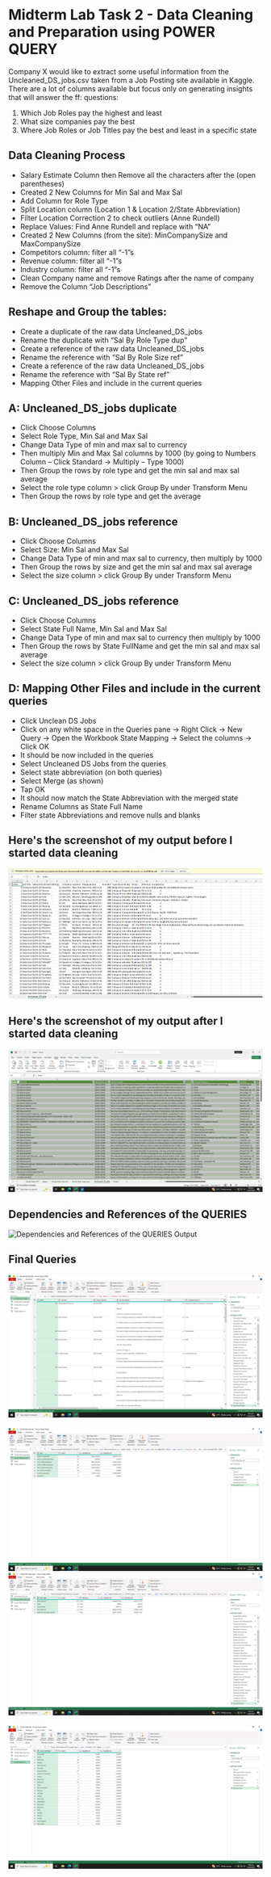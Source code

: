 # Midterm Lab Task 2 - Data Cleaning and Preparation using POWER QUERY
Company X would like to extract some useful information from the Uncleaned_DS_jobs.csv taken from a Job Posting site available in Kaggle.
There are a lot of columns available but focus only on generating insights that will answer the ff: questions:
1. Which Job Roles pay the highest and least
2. What size companies pay the best
3. Where Job Roles or Job Titles pay the best and least in a specific state

## Data Cleaning Process
* Salary Estimate Column then Remove all the characters after the (open parentheses)
* Created 2 New Columns for Min Sal and Max Sal
* Add Column for Role Type
* Split Location column (Location 1 & Location 2/State Abbreviation)
* Filter Location Correction 2 to check outliers (Anne Rundell)
* Replace Values: Find Anne Rundell and replace with “NA”
* Created 2 New Columns (from the site): MinCompanySize and MaxCompanySize
* Competitors column: filter all “-1”s
* Revenue column: filter all “-1”s
* Industry column: filter all “-1”s
* Clean Company name and remove Ratings after the name of company
* Remove the Column “Job Descriptions”

## Reshape and Group the tables:
* Create a duplicate of the raw data Uncleaned_DS_jobs
* Rename the duplicate with “Sal By Role Type dup”
* Create a reference of the raw data Uncleaned_DS_jobs
* Rename the reference with “Sal By Role Size ref”
* Create a reference of the raw data Uncleaned_DS_jobs
* Rename the reference with “Sal By State ref”
* Mapping Other Files and include in the current queries

## A: Uncleaned_DS_jobs duplicate
* Click Choose Columns
* Select Role Type, Min Sal and Max Sal
* Change Data Type of min and max sal to currency
* Then multiply Min and Max Sal columns by 1000 (by going to Numbers Column – Click Standard → Multiply – Type 1000)
* Then Group the rows by role type and get the min sal and max sal average
* Select the role type column > click Group By under Transform Menu
* Then Group the rows by role type and get the average

## B: Uncleaned_DS_jobs reference
* Click Choose Columns
* Select Size: Min Sal and Max Sal
* Change Data Type of min and max sal to currency, then multiply by 1000
* Then Group the rows by size and get the min sal and max sal average
* Select the size column > click Group By under Transform Menu

## C: Uncleaned_DS_jobs reference
* Click Choose Columns
* Select State Full Name, Min Sal and Max Sal
* Change Data Type of min and max sal to currency then multiply by 1000
* Then Group the rows by State FullName and get the min sal and max sal average
* Select the size column > click Group By under Transform Menu

## D: Mapping Other Files and include in the current queries
* Click Unclean DS Jobs
* Click on any white space in the Queries pane → Right Click → New Query → Open the Workbook State Mapping → Select the columns → Click OK
* It should be now included in the queries
* Select Uncleaned DS Jobs from the queries
* Select state abbreviation (on both queries)
* Select Merge (as shown)
* Tap OK
* It should now match the State Abbreviation with the merged state
* Rename Columns as State Full Name
* Filter state Abbreviations and remove nulls and blanks

## Here's the screenshot of my output before I started data cleaning
![Before Data cleaning Output](image/Uncleaned_DS_Job.png)
## Here's the screenshot of my output after I started data cleaning
![After Data cleaning Output](image/Cleaned%20Data.png)

## Dependencies and References of the QUERIES
![Dependencies and References of the QUERIES Output]()

## Final Queries
![Final Queries Output](image/Uncleaned_Job.png) 
![Final Queries Output](image/“Sal%20By%20Role%20Size%20ref”.png)
![Final Queries Output](image/“Sal%20By%20Role%20Type%20dup”.png) 
![Final Queries Output](image/“Sal%20By%20State%20ref”.png)

